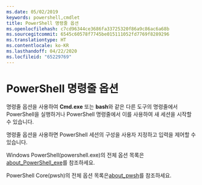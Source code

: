 ```yaml
---
ms.date: 05/02/2019
keywords: powershell,cmdlet
title: PowerShell 명령줄 옵션
ms.openlocfilehash: c7cd96344ce3686fa33725320f86a9c86ac6a68b
ms.sourcegitcommit: 6545c60578f7745be015111052fd7769f8289296
ms.translationtype: HT
ms.contentlocale: ko-KR
ms.lasthandoff: 04/22/2020
ms.locfileid: "65229769"
---
```

# <a name="powershell-command-line-options"></a>PowerShell 명령줄 옵션

명령줄 옵션을 사용하여 **Cmd.exe** 또는 **bash**와 같은 다른 도구의 명령줄에서 PowerShell을 실행하거나 PowerShell 명령줄에서 이를 사용하여 새 세션을 시작할 수 있습니다.

명령줄 옵션을 사용하면 PowerShell 세션의 구성을 사용자 지정하고 입력을 제어할 수 있습니다.

Windows PowerShell(powershell.exe)의 전체 옵션 목록은 [about_PowerShell_exe](/powershell/module/Microsoft.PowerShell.Core/About/about_PowerShell_exe)를 참조하세요.

PowerShell Core(pwsh)의 전체 옵션 목록은[about_pwsh](/powershell/module/Microsoft.PowerShell.Core/About/about_pwsh)를 참조하세요.